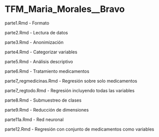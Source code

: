 # TFM_Maria_Morales__Bravo

parte1.Rmd - Formato

parte2.Rmd - Lectura de datos

parte3.Rmd - Anonimización

parte4.Rmd - Categorizar variables 

parte5.Rmd - Análisis descriptivo

parte6.Rmd - Tratamiento medicamentos 

parte7_regmedicinas.Rmd - Regresión sobre solo medicamentos

parte7_regtodo.Rmd - Regresión incluyendo todas las variables 

parte8.Rmd - Submuestreo de clases 

parte9.Rmd - Reducción de dimensiones

parte11a.Rmd - Red neuronal 

parte12.Rmd - Regresión con conjunto de medicamentos como variables
